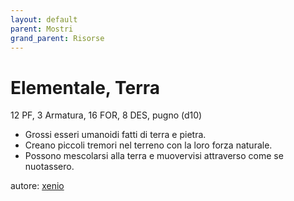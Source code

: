 ```yaml
---
layout: default
parent: Mostri
grand_parent: Risorse
---
```


# Elementale, Terra
12 PF, 3 Armatura, 16 FOR, 8 DES, pugno (d10)  
- Grossi esseri umanoidi fatti di terra e pietra.
- Creano piccoli tremori nel terreno con la loro forza naturale. 
- Possono mescolarsi alla terra e muovervisi attraverso come se nuotassero.

autore: [xenio](https://xenioinabottle.blogspot.com)
